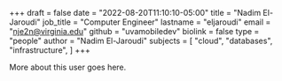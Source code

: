 +++
draft = false
date = "2022-08-20T11:10:10-05:00"
title = "Nadim El-Jaroudi"
job_title = "Computer Engineer"
lastname = "eljaroudi"
email = "nje2n@virginia.edu"
github = "uvamobiledev"
biolink = false
type = "people"
author = "Nadim El-Jaroudi"
subjects = [
  "cloud",
  "databases",
  "infrastructure",
]
+++

More about this user goes here.